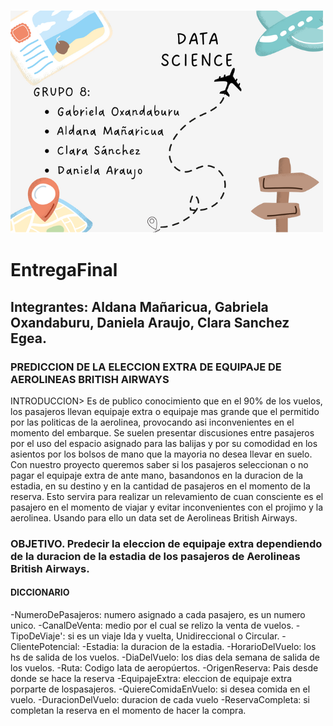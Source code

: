 ![portada](Datos/grup8.png)
# EntregaFinal

## Integrantes: Aldana Mañaricua, Gabriela Oxandaburu, Daniela Araujo, Clara Sanchez Egea. 

### PREDICCION DE LA ELECCION EXTRA DE EQUIPAJE DE AEROLINEAS BRITISH AIRWAYS

INTRODUCCION> Es de publico conocimiento que en el 90% de los vuelos, los pasajeros llevan equipaje extra o equipaje mas grande que el permitido por las politicas de la aerolinea, provocando asi inconvenientes en el momento del embarque. Se suelen presentar discusiones entre pasajeros por el uso del espacio asignado para las balijas y por su comodidad en los asientos por los bolsos de mano que la mayoria no desea llevar en suelo. Con nuestro proyecto queremos saber si los pasajeros seleccionan o no pagar el equipaje extra de ante mano, basandonos en la duracion de la estadia, en su destino y en la cantidad de pasajeros en el momento de la reserva. Esto servira para realizar un relevamiento de cuan consciente es el pasajero en el momento de viajar y evitar inconvenientes con el projimo y la aerolinea. Usando para ello un data set de Aerolineas British Airways.

### OBJETIVO. Predecir la eleccion de equipaje extra dependiendo de la duracion de la estadia de los pasajeros de Aerolineas British Airways.

#### DICCIONARIO 

-NumeroDePasajeros: numero asignado a cada pasajero, es un numero unico. 
-CanalDeVenta: medio por el cual se relizo la venta de vuelos. 
-TipoDeViaje': si es un viaje Ida y vuelta, Unidireccional o Circular.
-ClientePotencial: -Estadia: la duracion de la estadia. 
-HorarioDelVuelo: los hs de salida de los vuelos. 
-DiaDelVuelo: los dias dela semana de salida de los vuelos. 
-Ruta: Codigo Iata de aeropúertos. 
-OrigenReserva: Pais desde donde se hace la reserva 
-EquipajeExtra: eleccion de equipaje extra porparte de lospasajeros. 
-QuiereComidaEnVuelo: si desea comida en el vuelo. 
-DuracionDelVuelo: duracion de cada vuelo
-ReservaCompleta: si completan la reserva en el momento de hacer la compra.
